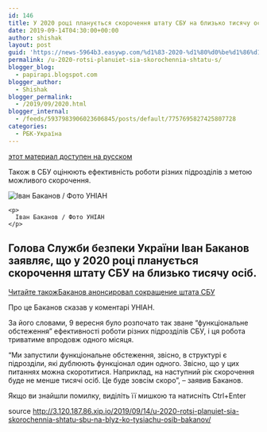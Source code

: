 ```yaml
---
id: 146
title: У 2020 році планується скорочення штату СБУ на близько тисячу осіб – Баканов
date: 2019-09-14T04:30:00+00:00
author: shishak
layout: post
guid: 'https://news-5964b3.easywp.com/%d1%83-2020-%d1%80%d0%be%d1%86%d1%96-%d0%bf%d0%bb%d0%b0%d0%bd%d1%83%d1%94%d1%82%d1%8c%d1%81%d1%8f-%d1%81%d0%ba%d0%be%d1%80%d0%be%d1%87%d0%b5%d0%bd%d0%bd%d1%8f-%d1%88%d1%82%d0%b0%d1%82%d1%83-%d1%81/'
permalink: /u-2020-rotsi-planuiet-sia-skorochennia-shtatu-s/
blogger_blog:
  - papirapi.blogspot.com
blogger_author:
  - Shishak
blogger_permalink:
  - /2019/09/2020.html
blogger_internal:
  - /feeds/5937983906023606845/posts/default/7757695827425807728
categories:
  - РБК-Україна
---
```

<a href="https://www.unian.net/society/10685223-v-2020-godu-planiruetsya-sokrashchenie-shtata-sbu-pochti-na-tysyachu-chelovek-bakanov.html" rel="alternate">этот материал доступен на русском</a>

Також в СБУ оцінюють ефективність роботи різних підрозділів з метою можливого скорочення.

<div>
  <div>
    <img alt="Іван Баканов / Фото УНІАН" src="https://images.unian.net/photos/2019_06/1559556874-1752.jpg?0.05412929010029677" title="Іван Баканов / Фото УНІАН" /></p> 
    
    <p>
      Іван Баканов / Фото УНІАН
    </p>
  </div>
  
  <h2>
    Голова Служби безпеки України Іван Баканов заявляє, що у 2020 році планується скорочення штату СБУ на близько тисячу осіб.
  </h2>
  
  <p>
    <a target="_blank" data-src="https://images.unian.net/photos/2019_07/thumb_files/205_205_1563291676-6926.jpg" href="https://www.unian.net/society/10684842-bakanov-anonsiroval-sokrashchenie-shtata-sbu.html?utm_source=unian&utm_medium=related_news&utm_campaign=related_news_in_post" rel="noopener noreferrer"><span>Читайте також</span><span>Баканов анонсировал сокращение штата СБУ</span></a>
  </p>
  
  <p>
    Про це Баканов сказав у коментарі УНІАН.
  </p>
  
  <p>
    За його словами, 9 вересня було розпочато так зване “функціональне обстеження” ефективності роботи різних підрозділів СБУ, і ця робота триватиме впродовж одного місяця.
  </p>
  
  <p>
    “Ми запустили функціональне обстеження, звісно, в структурі є підрозділи, які дублюють функціонал один одного. Звісно, що у цих питаннях можна скоротитися. Наприклад, на наступний рік скорочення буде не менше тисячі осіб. Це буде зовсім скоро”, – заявив Баканов.
  </p>
</div>

Якщо ви знайшли помилку, видiлiть її мишкою та натисніть Ctrl+Enter

source <http://3.120.187.86.xip.io/2019/09/14/u-2020-rotsi-planuiet-sia-skorochennia-shtatu-sbu-na-blyz-ko-tysiachu-osib-bakanov/>